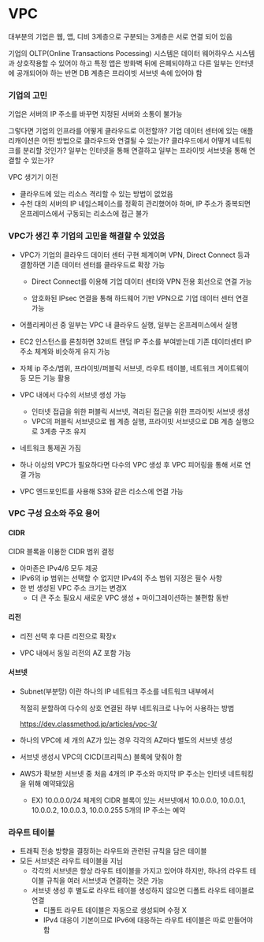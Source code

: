 # VPC



대부분의 기업은 웹, 앱, 디비 3계층으로 구분되는 3계층은 서로 연결 되어 있음

기업의 OLTP(Online Transactions Pocessing) 시스템은 데이터 웨어하우스 시스템과 상호작용할 수 있어야 하고 특정 앱은 방화벽 뒤에 은폐되야하고 다른 일부는 인터넷에 공개되어야 하는 반면 DB 계층은 프라이빗 서브넷 속에 있어야 함



### 기업의 고민

기업은 서버의 IP 주소를 바꾸면 지정된 서버와 소통이 불가능

그렇다면 기업의 인프라를 어떻게 클라우드로 이전할까? 기업 데이터 센터에 있는 애플리캐이션은 어떤 방법으로 클라우드와 연결될 수 있는가? 클라우드에서 어떻게 네트워크를 분리할 것인가? 일부는 인터넷을 통해 연결하고 일부는 프라이빗 서브넷을 통해 연결할 수 있는가?



VPC 생기기 이전

- 클라우드에 있는 리소스 격리할 수 있는 방법이 없었음
- 수천 대의 서버의 IP 네임스페이스를 정확히 관리했어야 하며, IP 주소가 중복되면 온프레미스에서 구동되는 리소스에 접근 불가



### VPC가 생긴 후 기업의 고민을 해결할 수 있었음

- VPC가 기업의 클라우드 데이터 센터 구현 체계이며 VPN, Direct Connect 등과 결함하면 기존 데이터 센터를 클라우드로 확장 가능

  - Direct Connect를 이용해 기업 데이터 센터와 VPN 전용 회선으로 연결 가능

  - 암호화된 IPsec 연결을 통해 하드웨어 기반 VPN으로 기업 데이터 센터 연결 가능

- 어플리케이션 중 일부는 VPC 내 클라우드 실행, 일부는 온프레미스에서 실행

- EC2 인스턴스를 론칭하면 32비트 랜덤 IP 주소를 부여받는데 기존 데이터센터 IP 주소 체계와 비슷하게 유지 가능

- 자체 ip 주소/범위, 프라이빗/퍼블릭 서브넷, 라우트 테이블, 네트워크 게이트웨이 등 모든 기능 활용

- VPC 내에서 다수의 서브넷 생성 가능

  - 인터넷 접급을 위한 퍼블릭 서브넷, 격리된 접근을 위한 프라이빗 서브넷 생성
  - VPC의 퍼블릭 서브넷으로 웹 계층 실행, 프라이빗 서브넷으로 DB 계층 실행으로 3계층 구조 유지

- 네트워크 통제권 가짐

- 하나 이상의 VPC가 필요하다면 다수의 VPC 생성 후 VPC 피어링을 통해 서로 연결 가능

- VPC 엔드포인트를 사용해 S3와 같은 리소스에 연결 가능



### VPC 구성 요소와 주요 용어

#### CIDR

CIDR 블록을 이용한 CIDR 범위 결정

- 아마존은 IPv4/6 모두 제공
- IPv6의 ip 범위는 선택할 수 없지만 IPv4의 주소 범위 지정은 필수 사항
- 한 번 생성된 VPC 주소 크기는 변경X
  - 더 큰 주소 필요시  새로운 VPC 생성 + 마이그레이션하는 불편함 동반

#### 리전

- 리전 선택 후 다른 리전으로 확장x

- VPC 내에서 동일 리전의 AZ 포함 가능



#### 서브넷

- Subnet(부분망) 이란 하나의 IP 네트워크 주소를 네트워크 내부에서 

  적절히 분할하여 다수의 상호 연결된 하부 네트워크로 나누어 사용하는 방법

  https://dev.classmethod.jp/articles/vpc-3/

- 하나의 VPC에 세 개의 AZ가 있는 경우 각각의 AZ마다 별도의 서브넷 생성

- 서브넷 생성시 VPC의 CICD(프리픽스) 블록에 맞춰야 함

- AWS가 확보한 서브넷 중 처음 4개의 IP 주소와 마지막 IP 주소는 인터넷 네트워킹을 위해 예약돼있음

  - EX) 10.0.0.0/24 체계의 CIDR 블록이 있는 서브넷에서 10.0.0.0, 10.0.0.1, 10.0.0.2, 10.0.0.3, 10.0.0.255 5개의 IP 주소는 예약



### 라우트 테이블

- 트래픽 전송 방향을 결정하는 라우트와 관련된 규칙을 담은 테이블
- 모든 서브넷은 라우트 테이블을 지님
  - 각각의 서브넷은 항상 라우트 테이블을 가지고 있어야 하지만, 하나의 라우트 테이블 규칙을 여러 서브넷과 연결하는 것은 가능
  - 서브넷 생성 후 별도로 라우트 테이블 생성하지 않으면 디폴트 라우트 테이블로 연결
    - 디폴트 라우트 테이블은 자동으로 생성되며 수정 X
    - IPv4 대응이 기본이므로 IPv6에 대응하는 라우트 테이블은 따로 만들어야 함

